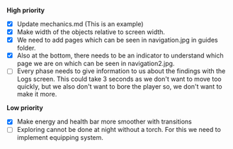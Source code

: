 **High priority**
- [x] Update mechanics.md (This is an example)
- [x] Make width of the objects relative to screen width.
- [x] We need to add pages which can be seen in navigation.jpg in guides folder.
- [x] Also at the bottom, there needs to be an indicator to understand which page we are on which can be seen in navigation2.jpg.
- [ ] Every phase needs to give information to us about the findings with the Logs screen. This could take 3 seconds as we don't want to move too quickly, but we also don't want to bore the player so, we don't want to make it more.

**Low priority**
- [x] Make energy and health bar more smoother with transitions
- [ ] Exploring cannot be done at night without a torch. For this we need to implement equipping system.
